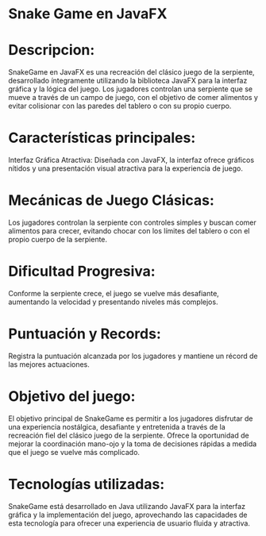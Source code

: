 # Snake Game en JavaFX
# Descripcion:
SnakeGame en JavaFX es una recreación del clásico juego de la serpiente, desarrollado íntegramente utilizando la biblioteca JavaFX para la interfaz gráfica y la lógica del juego. Los jugadores controlan una serpiente que se mueve a través de un campo de juego, con el objetivo de comer alimentos y evitar colisionar con las paredes del tablero o con su propio cuerpo.

# Características principales:
Interfaz Gráfica Atractiva: Diseñada con JavaFX, la interfaz ofrece gráficos nítidos y una presentación visual atractiva para la experiencia de juego.

# Mecánicas de Juego Clásicas: 
Los jugadores controlan la serpiente con controles simples y buscan comer alimentos para crecer, evitando chocar con los límites del tablero o con el propio cuerpo de la serpiente.

# Dificultad Progresiva: 
Conforme la serpiente crece, el juego se vuelve más desafiante, aumentando la velocidad y presentando niveles más complejos.

# Puntuación y Records: 
Registra la puntuación alcanzada por los jugadores y mantiene un récord de las mejores actuaciones.

# Objetivo del juego:
El objetivo principal de SnakeGame es permitir a los jugadores disfrutar de una experiencia nostálgica, desafiante y entretenida a través de la recreación fiel del clásico juego de la serpiente. Ofrece la oportunidad de mejorar la coordinación mano-ojo y la toma de decisiones rápidas a medida que el juego se vuelve más complicado.

# Tecnologías utilizadas:
SnakeGame está desarrollado en Java utilizando JavaFX para la interfaz gráfica y la implementación del juego, aprovechando las capacidades de esta tecnología para ofrecer una experiencia de usuario fluida y atractiva.

